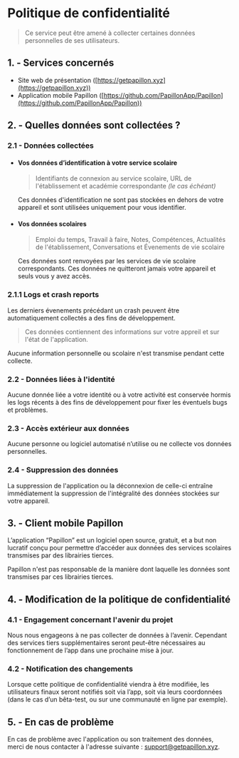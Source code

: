 # Politique de confidentialité
> Ce service peut être amené à collecter certaines données personnelles de ses utilisateurs.

## 1. - Services concernés
- Site web de présentation ([https://getpapillon.xyz](https://getpapillon.xyz))
- Application mobile Papillon ([https://github.com/PapillonApp/Papillon](https://github.com/PapillonApp/Papillon))

## 2. - Quelles données sont collectées ?
### 2.1 - Données collectées
- #### Vos données d’identification à votre service scolaire
  > Identifiants de connexion au service scolaire, URL de l'établissement et académie correspondante *(le cas échéant)*
  
  Ces données d'identification ne sont pas stockées en dehors de votre appareil et sont utilisées uniquement pour vous identifier.

- #### Vos données scolaires
  > Emploi du temps, Travail à faire, Notes, Compétences, Actualités de l'établissement, Conversations et Évenements de vie scolaire

  Ces données sont renvoyées par les services de vie scolaire correspondants. Ces données ne quitteront jamais votre appareil et seuls vous y avez accès.

### 2.1.1 Logs et crash reports
Les derniers évenements précédant un crash peuvent être automatiquement collectés a des fins de développement.
> Ces données contiennent des informations sur votre appreil et sur l'état de l'application.

Aucune information personnelle ou scolaire n'est transmise pendant cette collecte.

### 2.2 - Données liées à l'identité
Aucune donnée liée a votre identité ou à votre activité est conservée hormis les logs récents à des fins de développement pour fixer les éventuels bugs et problèmes.

### 2.3 - Accès extérieur aux données
Aucune personne ou logiciel automatisé n’utilise ou ne collecte vos données personnelles.

### 2.4 - Suppression des données
La suppression de l'application ou la déconnexion de celle-ci entraîne immédiatement la suppression de l'intégralité des données stockées sur votre appareil.

## 3. - Client mobile Papillon
L’application “Papillon” est un logiciel open source, gratuit, et a but non lucratif conçu pour permettre d’accéder aux données des services scolaires transmises par des librairies tierces.

Papillon n'est pas responsable de la manière dont laquelle les données sont transmises par ces librairies tierces.

## 4. -  Modification de la politique de confidentialité

### 4.1 - Engagement concernant l'avenir du projet
Nous nous engageons à ne pas collecter de données à l’avenir. Cependant des services tiers supplémentaires seront peut-être nécessaires au fonctionnement de l’app dans une prochaine mise à jour.

### 4.2 - Notification des changements
Lorsque cette politique de confidentialité viendra à être modifiée, les utilisateurs finaux seront notifiés soit via l’app, soit via leurs coordonnées (dans le cas d’un bêta-test, ou sur une communauté en ligne par exemple).

## 5. - En cas de problème
En cas de problème avec l'application ou son traitement des données, merci de nous contacter à l'adresse suivante : [support@getpapillon.xyz](mailto:support@getpapillon.xyz).
